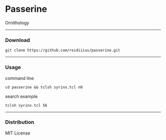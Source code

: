 # Passerine
Ornithology

---

### Download

    git clone https://github.com/reidiiius/passerine.git

---

### Usage
command line

    cd passerine && tclsh syrinx.tcl n0

search example

    tclsh syrinx.tcl 56

---

### Distribution
MIT License


